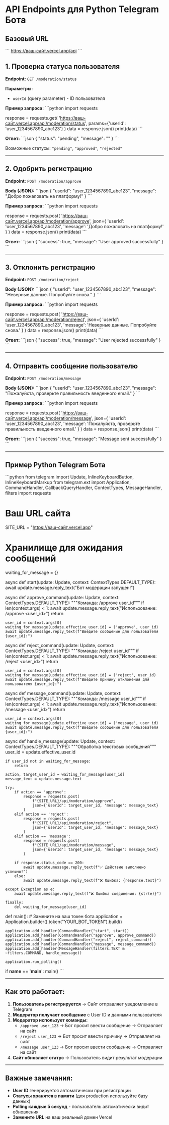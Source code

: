 # API Endpoints для Python Telegram Бота

## Базовый URL
\`\`\`
https://ваш-сайт.vercel.app/api
\`\`\`

## 1. Проверка статуса пользователя

**Endpoint:** `GET /moderation/status`

**Параметры:**
- `userId` (query parameter) - ID пользователя

**Пример запроса:**
\`\`\`python
import requests

response = requests.get(
    'https://ваш-сайт.vercel.app/api/moderation/status',
    params={'userId': 'user_1234567890_abc123'}
)
data = response.json()
print(data)
\`\`\`

**Ответ:**
\`\`\`json
{
  "status": "pending",
  "message": ""
}
\`\`\`

Возможные статусы: `"pending"`, `"approved"`, `"rejected"`

---

## 2. Одобрить регистрацию

**Endpoint:** `POST /moderation/approve`

**Body (JSON):**
\`\`\`json
{
  "userId": "user_1234567890_abc123",
  "message": "Добро пожаловать на платформу!"
}
\`\`\`

**Пример запроса:**
\`\`\`python
import requests

response = requests.post(
    'https://ваш-сайт.vercel.app/api/moderation/approve',
    json={
        'userId': 'user_1234567890_abc123',
        'message': 'Добро пожаловать на платформу!'
    }
)
data = response.json()
print(data)
\`\`\`

**Ответ:**
\`\`\`json
{
  "success": true,
  "message": "User approved successfully"
}
\`\`\`

---

## 3. Отклонить регистрацию

**Endpoint:** `POST /moderation/reject`

**Body (JSON):**
\`\`\`json
{
  "userId": "user_1234567890_abc123",
  "message": "Неверные данные. Попробуйте снова."
}
\`\`\`

**Пример запроса:**
\`\`\`python
import requests

response = requests.post(
    'https://ваш-сайт.vercel.app/api/moderation/reject',
    json={
        'userId': 'user_1234567890_abc123',
        'message': 'Неверные данные. Попробуйте снова.'
    }
)
data = response.json()
print(data)
\`\`\`

**Ответ:**
\`\`\`json
{
  "success": true,
  "message": "User rejected successfully"
}
\`\`\`

---

## 4. Отправить сообщение пользователю

**Endpoint:** `POST /moderation/message`

**Body (JSON):**
\`\`\`json
{
  "userId": "user_1234567890_abc123",
  "message": "Пожалуйста, проверьте правильность введенного email."
}
\`\`\`

**Пример запроса:**
\`\`\`python
import requests

response = requests.post(
    'https://ваш-сайт.vercel.app/api/moderation/message',
    json={
        'userId': 'user_1234567890_abc123',
        'message': 'Пожалуйста, проверьте правильность введенного email.'
    }
)
data = response.json()
print(data)
\`\`\`

**Ответ:**
\`\`\`json
{
  "success": true,
  "message": "Message sent successfully"
}
\`\`\`

---

## Пример Python Telegram Бота

\`\`\`python
from telegram import Update, InlineKeyboardButton, InlineKeyboardMarkup
from telegram.ext import Application, CommandHandler, CallbackQueryHandler, ContextTypes, MessageHandler, filters
import requests

# Ваш URL сайта
SITE_URL = "https://ваш-сайт.vercel.app"

# Хранилище для ожидания сообщений
waiting_for_message = {}

async def start(update: Update, context: ContextTypes.DEFAULT_TYPE):
    await update.message.reply_text("Бот модерации запущен!")

async def approve_command(update: Update, context: ContextTypes.DEFAULT_TYPE):
    """Команда: /approve user_id"""
    if len(context.args) < 1:
        await update.message.reply_text("Использование: /approve <user_id>")
        return
    
    user_id = context.args[0]
    waiting_for_message[update.effective_user.id] = ('approve', user_id)
    await update.message.reply_text(f"Введите сообщение для пользователя {user_id}:")

async def reject_command(update: Update, context: ContextTypes.DEFAULT_TYPE):
    """Команда: /reject user_id"""
    if len(context.args) < 1:
        await update.message.reply_text("Использование: /reject <user_id>")
        return
    
    user_id = context.args[0]
    waiting_for_message[update.effective_user.id] = ('reject', user_id)
    await update.message.reply_text(f"Введите причину отклонения для пользователя {user_id}:")

async def message_command(update: Update, context: ContextTypes.DEFAULT_TYPE):
    """Команда: /message user_id"""
    if len(context.args) < 1:
        await update.message.reply_text("Использование: /message <user_id>")
        return
    
    user_id = context.args[0]
    waiting_for_message[update.effective_user.id] = ('message', user_id)
    await update.message.reply_text(f"Введите сообщение для пользователя {user_id}:")

async def handle_message(update: Update, context: ContextTypes.DEFAULT_TYPE):
    """Обработка текстовых сообщений"""
    user_id = update.effective_user.id
    
    if user_id not in waiting_for_message:
        return
    
    action, target_user_id = waiting_for_message[user_id]
    message_text = update.message.text
    
    try:
        if action == 'approve':
            response = requests.post(
                f"{SITE_URL}/api/moderation/approve",
                json={'userId': target_user_id, 'message': message_text}
            )
        elif action == 'reject':
            response = requests.post(
                f"{SITE_URL}/api/moderation/reject",
                json={'userId': target_user_id, 'message': message_text}
            )
        elif action == 'message':
            response = requests.post(
                f"{SITE_URL}/api/moderation/message",
                json={'userId': target_user_id, 'message': message_text}
            )
        
        if response.status_code == 200:
            await update.message.reply_text(f"✅ Действие выполнено успешно!")
        else:
            await update.message.reply_text(f"❌ Ошибка: {response.text}")
    
    except Exception as e:
        await update.message.reply_text(f"❌ Ошибка соединения: {str(e)}")
    
    finally:
        del waiting_for_message[user_id]

def main():
    # Замените на ваш токен бота
    application = Application.builder().token("YOUR_BOT_TOKEN").build()
    
    application.add_handler(CommandHandler("start", start))
    application.add_handler(CommandHandler("approve", approve_command))
    application.add_handler(CommandHandler("reject", reject_command))
    application.add_handler(CommandHandler("message", message_command))
    application.add_handler(MessageHandler(filters.TEXT & ~filters.COMMAND, handle_message))
    
    application.run_polling()

if __name__ == '__main__':
    main()
\`\`\`

---

## Как это работает:

1. **Пользователь регистрируется** → Сайт отправляет уведомление в Telegram
2. **Модератор получает сообщение** с User ID и данными пользователя
3. **Модератор использует команды:**
   - `/approve user_123` → Бот просит ввести сообщение → Отправляет на сайт
   - `/reject user_123` → Бот просит ввести причину → Отправляет на сайт
   - `/message user_123` → Бот просит ввести сообщение → Отправляет на сайт
4. **Сайт обновляет статус** → Пользователь видит результат модерации

---

## Важные замечания:

- **User ID** генерируется автоматически при регистрации
- **Статусы хранятся в памяти** (для production используйте базу данных)
- **Polling каждые 5 секунд** - пользователь автоматически видит обновления
- **Замените URL** на ваш реальный домен Vercel
